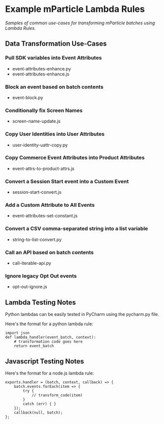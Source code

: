 # Example mParticle Lambda Rules

_Samples of common use-cases for transforming mParticle batches using Lambda Rules._

<!-- 
Visit https://www.mparticle.com/ to learn more and get started with the platform
-->

## Data Transformation Use-Cases

### Pull SDK variables into Event Attributes
- event-attributes-enhance.py
- event-attributes-enhance.js

### Block an event based on batch contents
- event-block.py

### Conditionally fix Screen Names
- screen-name-update.js

### Copy User Identities into User Attributes
- user-identity-uattr-copy.py

### Copy Commerce Event Attributes into Product Attributes
- event-attrs-to-product-attrs.js

### Convert a Session Start event into a Custom Event
- session-start-convert.js

### Add a Custom Attribute to All Events
- event-attributes-set-constant.js

### Convert a CSV comma-separated string into a list variable
- string-to-list-convert.py

### Call an API based on batch contents
- call-iterable-api.py

### Ignore legacy Opt Out events
- opt-out-ignore.js

## Lambda Testing Notes
Python lambdas can be easily tested in PyCharm using the pycharm.py file.

Here's the format for a python lambda rule:

```
import json
def lambda_handler(event_batch, context):
    # transformation code goes here
    return event_batch
```

## Javascript Testing Notes
Here's the format for a node.js lambda rule:

```
exports.handler = (batch, context, callback) => {
    batch.events.forEach(item => {
        try {
            // transform_code(item)
        }
        catch (err) { }
    });
    callback(null, batch);
};
```
